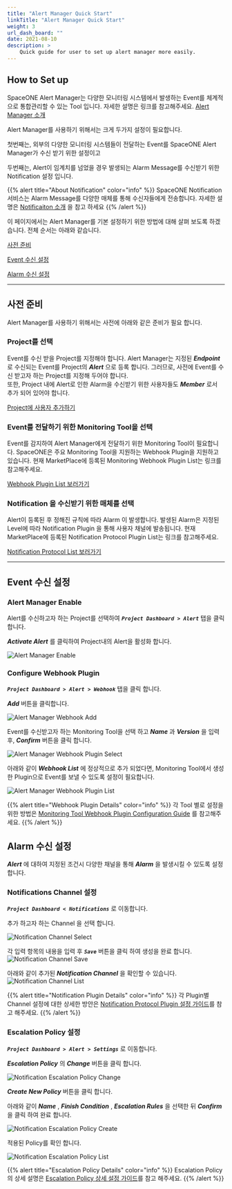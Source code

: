 ```yaml
---
title: "Alert Manager Quick Start"
linkTitle: "Alert Manager Quick Start"
weight: 3
url_dash_board: ""
date: 2021-08-10
description: >
    Quick guide for user to set up alert manager more easily.
---
```


## How to Set up

SpaceONE Alert Manager는 다양한 모니터링 시스템에서 발생하는 Event를 체계적으로 통합관리할 수 있는 Tool 입니다. 자세한 설명은 링크를 참고해주세요. 
[Alert Manager 소개](/docs/guides/user_guide/monitoring/)

Alert Manager를 사용하기 위해서는 크게 두가지 설정이 필요합니다. 

첫번째는, 외부의 다양한 모니터링 시스템들이 전달하는 Event를 SpaceONE Alert Manager가 수신 받기 위한 설정이고

두번째는, Alert이 임계치를 넘었을 경우 발생되는 Alarm Message를 수신받기 위한 Notification 설정 입니다.

{{% alert title="About Notification" color="info" %}}
SpaceONE Notification 서비스는 Alarm Message를 다양한 매체를 통해 수신자들에게 전송합니다. 자세한 설명은 [Notificaiton 소개](/docs/guides/user_guide/notification/) 을 참고 하세요
{{% /alert %}}

이 페이지에서는 Alert Manager를 기본 설정하기 위한 방법에 대해 살펴 보도록 하겠습니다. 전체 순서는 아래와 같습니다.

[사전 준비](/docs/guides/user_guide/gettingstart/alert-manager-quick-start/#Prerequisites)

[Event 수신 설정]()

[Alarm 수신 설정]()

---

## 사전 준비

Alert Manager를 사용하기 위해서는 사전에 아래와 같은 준비가 필요 합니다. 

### Project를 선택 
Event를 수신 받을 Project를 지정해야 합니다. 
Alert Manager는 지정된 _**Endpoint**_ 로 수신되는 Event를 Project의 _**Alert**_ 으로 등록 합니다.
그러므로, 사전에 Event를 수신 받고자 하는 Project를 지정해 두어야 합니다.  
또한, Project 내에 Alert로 인한 Alarm을 수신받기 위한 사용자들도 _**Member**_ 로서 추가 되어 있어야 합니다.

[Project에 사용자 추가하기](/docs/guides/user_guide/project/project_management/#add-member)

### Event를 전달하기 위한 Monitoring Tool을 선택
Event를 감지하여 Alert Manager에게 전달하기 위한 Monitoring Tool이 필요합니다. SpaceONE은 주요 Monitoring Tool을 지원하는 Webhook Plugin을 지원하고 있습니다. 
현재 MarketPlace에 등록된 Monitoring Webhook Plugin List는 링크를 참고해주세요.

[Webhook Plugin List 보러가기](/docs/references/supported_technologies/#webhook)


### Notification 을 수신받기 위한 매체를 선택

Alert이 등록된 후 정해진 규칙에 따라 Alarm 이 발생합니다. 발생된 Alarm은 지정된 Level에 따라 Notification Plugin 을 통해 사용자 채널에 발송됩니다. 
현재 MarketPlace에 등록된 Notification Protocol Plugin List는 링크를 참고해주세요.

[Notification Protocol List 보러가기](/docs/references/supported_technologies/#notification)


---

## Event 수신 설정

### Alert Manager Enable
Alert를 수신하고자 하는 Project를 선택하여 _**`Project Dashboard > Alert`**_ 탭을 클릭 합니다. 

_**Activate Alert**_ 를 클릭하여 Project내의 Alert을 활성화 합니다. 

![Alert Manager Enable](/docs/guides/user_guide/gettingstart/alert_manager_img/alert_manager_img_01.png)

### Configure Webhook Plugin
_**`Project Dashboard > Alert > Webhook`**_ 탭을 클릭 합니다. 

_**Add**_ 버튼을 클릭합니다. 

![Alert Manager Webhook Add](/docs/guides/user_guide/gettingstart/alert_manager_img/alert_manager_img_02.png)

Event를 수신받고자 하는 Monitoring Tool을 선택 하고 _**Name**_ 과 _**Version**_ 을 입력 후, _**Confirm**_ 버튼을 클릭 합니다.  

![Alert Manager Webhook Plugin Select](/docs/guides/user_guide/gettingstart/alert_manager_img/alert_manager_img_03.png)

아래와 같이 _**Webhook List**_ 에 정상적으로 추가 되었다면, Monitoring Tool에서 생성한 Plugin으로 Event를 보낼 수 있도록 설정이 필요합니다.

![Alert Manager Webhook Plugin List](/docs/guides/user_guide/gettingstart/alert_manager_img/alert_manager_img_06.png)

{{% alert title="Webhook Plugin Details" color="info" %}}
각 Tool 별로 설정을 위한 방법은 [Monitoring Tool Webhook Plugin Configuration Guide](/docs/guides/user_guide/monitoring/webhook_settings/) 를 참고해주세요.
{{% /alert %}}



## Alarm 수신 설정

_**Alert**_ 에 대하여 지정된 조건시 다양한 채널을 통해 _**Alarm**_ 을 발생시킬 수 있도록 설정 합니다.


### Notifications Channel 설정

_**`Project Dashboard < Notifications`**_ 로 이동합니다. 

추가 하고자 하는 Channel 을 선택 합니다. 

![Notification Channel Select](/docs/guides/user_guide/gettingstart/alert_manager_img/alert_manager_img_05.png)

각 입력 항목의 내용을 입력 후 _**`Save`**_ 버튼을 클릭 하여 생성을 완료 합니다.
![Notification Channel Save](/docs/guides/user_guide/gettingstart/alert_manager_img/alert_manager_img_07.png)

아래와 같이 추가된 _**Notification Channel**_ 을 확인할 수 있습니다.  
![Notification Channel List](/docs/guides/user_guide/gettingstart/alert_manager_img/alert_manager_img_08.png)


{{% alert title="Notification Plugin Details" color="info" %}}
각 Plugin별 Channel 설정에 대한 상세한 방안은 [Notification Protocol Plugin 설정 가이드](/docs/guides/user_guide/notification/protocol/)를 참고 해주세요.
{{% /alert %}}



### Escalation Policy 설정

_**`Project Dashboard > Alert > Settings`**_ 로 이동합니다. 

_**Escalation Policy**_ 의 _**Change**_ 버튼을 클릭 합니다. 

![Notification Escalation Policy Change](/docs/guides/user_guide/gettingstart/alert_manager_img/alert_manager_img_04.png)

_**Create New Policy**_ 버튼을 클릭 합니다. 

아래와 같이 _**Name**_ , _**Finish Condition**_ , _**Escalation Rules**_ 을 선택한 뒤 _**Confirm**_ 을 클릭 하여 완료 합니다. 

![Notification Escalation Policy Create](/docs/guides/user_guide/gettingstart/alert_manager_img/alert_manager_img_09.png)

적용된 Policy를 확인 합니다. 

![Notification Escalation Policy List](/docs/guides/user_guide/gettingstart/alert_manager_img/alert_manager_img_10.png)

{{% alert title="Escalation Policy Details" color="info" %}}
Escalation Policy의 상세 설명은  [Escalation Policy 상세 설정 가이드](/docs/guides/admin_guide/monitoring/alert_manager/escalation-policy/)를 참고 해주세요.
{{% /alert %}}

